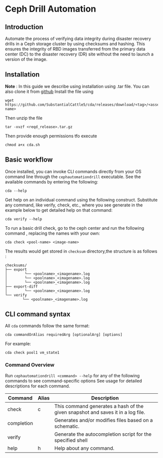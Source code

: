 # Ceph Drill Automation


## Introduction

Automate the process of verifying data integrity during disaster recovery drills in a Ceph storage cluster by using checksums and hashing. This ensures the integrity of RBD images transferred from the primary data center (DC) to the disaster recovery (DR) site without the need to launch a version of the image.

## Installation
**Note** : In this guide we describe using installation using .tar file. You can also clone it from [github](https://github.com/substantialcattle5/)
Install the file using 
```Shell
wget https://github.com/SubstantialCattle5/cda/releases/download/<tag>/<asset-name>
```
Then unzip the file 
```Shell
tar -xvzf <reqd_release>.tar.gz
```
Then provide enough permissions tfo execute 
```Shell
chmod a+x cda.sh
```


## Basic workflow
Once installed, you can invoke CLI commands directly from your OS command line through the `cephautomationdrill` executable. 
See the available commands by entering the following:
```Shell
cda --help
```
Get help on an individual command using the following construct. 
Substitute any command, like verify, check, etc., where you see generate in the example below to get detailed help 
on that command:
```Shell
cda verify --help 
```
To run a basic drill check, go to the ceph center and run the following command ,
replacing the names with your own: 
```Shell
cda check <pool-name> <image-name> 
```
The results would get stored in `checksum` directory,the structure is as follows : 
```Shell
checksums/
├── export
│        └── <poolname>_<imagename>.log
│        └── <poolname>_<imagename>.log
│        └── <poolname>_<imagename>.log
├── export-diff
│        └── <poolname>_<imagename>.log
└── verify
        └── <poolname>_<imagename>.log
```

## CLI command syntax

All `cda` commands follow the same format:
```Shell
cda commandOrAlias requiredArg [optionalArg] [options]
```

For example:
```Shell
cda check pool1 vm_state1 
```


### Command Overview 

Run `cephautomationdrill <command> --help` for any of the following commands to see command-specific options
See usage for detailed descriptions for each command.

| Command    | Alias | Description                              |
|------------|-------|------------------------------------------|
| check      | c     | This command generates a hash of the given snapshot and saves it in a log file. |
| completion |       | Generates and/or modifies files based on a schematic. |
| verify     |       |  Generate the autocompletion script for the specified shell                     |
| help       | h     |  Help about any command. |

<seealso>

<!--List any additional resources, such as tutorials or guides, that can help users understand and use the API effectively.-->

</seealso>
